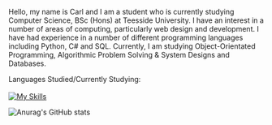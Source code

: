 Hello, my name is Carl and I am a student who is currently studying Computer Science, BSc (Hons) at Teesside University. I have an interest in a number of areas of computing, particularly web design and development. I have had experience in a number of different programming languages including Python, C# and SQL. Currently, I am studying Object-Orientated Programming, Algorithmic Problem Solving & System Designs and Databases.

Languages Studied/Currently Studying:
<br>
<br>
[![My Skills](https://skillicons.dev/icons?i=java,py,cs,sqlite&theme=dark)](https://skillicons.dev)

![Anurag's GitHub stats](https://github-readme-stats.vercel.app/api?username=CarlBaines&theme=dark&show_icons=true)
